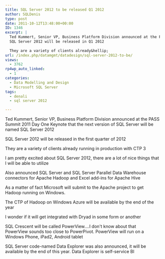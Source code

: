 ```yaml
---
title: SQL Server 2012 to be released Q1 2012
author: SQLDenis
type: post
date: 2011-10-12T13:48:00+00:00
ID: 1346
excerpt: |
  Ted Kummert, Senior VP, Business Platform Division announced at the PASS Summit 2011 Day One Keynote that the next version of SQL Server will be named SQL Server 2012 
  SQL Server 2012 will be released in Q1 2012
  
  They are a variety of clients already&hellip;
url: /index.php/datamgmt/datadesign/sql-server-2012-to-be/
views:
  - 3762
rp4wp_auto_linked:
  - 1
categories:
  - Data Modelling and Design
  - Microsoft SQL Server
tags:
  - denali
  - sql server 2012

---
```

Ted Kummert, Senior VP, Business Platform Division announced at the PASS Summit 2011 Day One Keynote that the next version of SQL Server will be named SQL Server 2012
  
SQL Server 2012 will be released in the first quarter of 2012

They are a variety of clients already running in production with CTP 3

I am pretty excited about SQL Server 2012, there are a lot of nice things that I will be able to utilize

Also announced SQL Server and SQL Server Parallel Data Warehouse connectors for Apache Hadoop and Excel add-ins for Apache Hive
  
As a matter of fact Microsoft will submit to the Apache project to get Hadoop running on Windows. 

The CTP of Hadoop on Windows Azure will be available by the end of the year 

I wonder if it will get integrated with Dryad in some form or another

SQL Crescent will be called PowerView….I don't know about that PowerView sounds too close to PowerPivot. PowerView will run on a Windows Phone, iPad2, Android tablet

SQL Server code-named Data Explorer was also announced, it will be available by the end of this year. Data Explorer is self-service BI